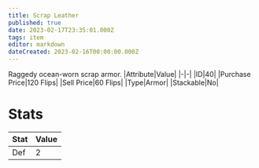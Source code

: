 ```yaml
---
title: Scrap Leather
published: true
date: 2023-02-17T23:35:01.000Z
tags: item
editor: markdown
dateCreated: 2023-02-16T00:00:00.000Z
---
```


Raggedy ocean-worn scrap armor.
|Attribute|Value|
|-|-|
|ID|40|
|Purchase Price|120 Flips|
|Sell Price|60 Flips|
|Type|Armor|
|Stackable|No|

# Stats
|Stat|Value|
|-|-|
|Def|2|
